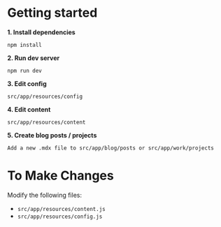 # **Getting started**

**1. Install dependencies**
```
npm install
```

**2. Run dev server**
```
npm run dev
```

**3. Edit config**
```
src/app/resources/config
```

**4. Edit content**
```
src/app/resources/content
```

**5. Create blog posts / projects**
```
Add a new .mdx file to src/app/blog/posts or src/app/work/projects
```

# To Make Changes

Modify the following files:
- `src/app/resources/content.js`
- `src/app/resources/config.js`